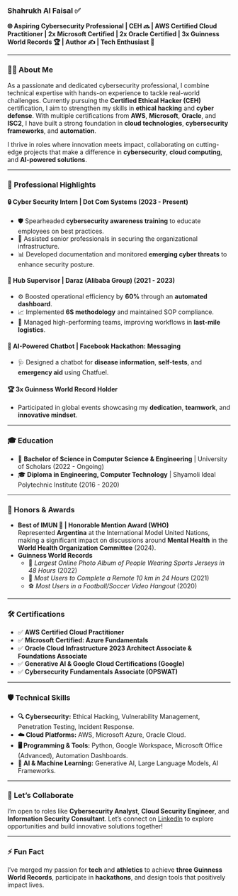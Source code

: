 ### Shahrukh Al Faisal ✅  
**🌐 Aspiring Cybersecurity Professional | CEH 🔜 | AWS Certified Cloud Practitioner | 2x Microsoft Certified | 2x Oracle Certified | 3x Guinness World Records 🏆 | Author ✍️ | Tech Enthusiast 🤖**  

---

### 👨‍💻 About Me  
As a passionate and dedicated cybersecurity professional, I combine technical expertise with hands-on experience to tackle real-world challenges. Currently pursuing the **Certified Ethical Hacker (CEH)** certification, I aim to strengthen my skills in **ethical hacking** and **cyber defense**. With multiple certifications from **AWS**, **Microsoft**, **Oracle**, and **ISC2**, I have built a strong foundation in **cloud technologies**, **cybersecurity frameworks**, and **automation**.  

I thrive in roles where innovation meets impact, collaborating on cutting-edge projects that make a difference in **cybersecurity**, **cloud computing**, and **AI-powered solutions**.

---

### 🌟 Professional Highlights  
#### **🔒 Cyber Security Intern | Dot Com Systems (2023 - Present)**  
- 🛡️ Spearheaded **cybersecurity awareness training** to educate employees on best practices.  
- 🚨 Assisted senior professionals in securing the organizational infrastructure.  
- 📊 Developed documentation and monitored **emerging cyber threats** to enhance security posture.  

#### **🚚 Hub Supervisor | Daraz (Alibaba Group) (2021 - 2023)**  
- ⚙️ Boosted operational efficiency by **60%** through an **automated dashboard**.  
- 📈 Implemented **6S methodology** and maintained SOP compliance.  
- 🤝 Managed high-performing teams, improving workflows in **last-mile logistics**.  

#### **🤖 AI-Powered Chatbot | Facebook Hackathon: Messaging**  
- 🩺 Designed a chatbot for **disease information**, **self-tests**, and **emergency aid** using Chatfuel.  

#### **🏆 3x Guinness World Record Holder**  
- Participated in global events showcasing my **dedication**, **teamwork**, and **innovative mindset**.  

---

### 🎓 Education  
- 🏫 **Bachelor of Science in Computer Science & Engineering** | University of Scholars (2022 - Ongoing)  
- 🎓 **Diploma in Engineering, Computer Technology** | Shyamoli Ideal Polytechnic Institute (2016 - 2020)  

---

### 🏅 Honors & Awards  
- **Best of IMUN 🏅 | Honorable Mention Award (WHO)**  
  Represented **Argentina** at the International Model United Nations, making a significant impact on discussions around **Mental Health** in the **World Health Organization Committee** (2024).  
- **Guinness World Records**  
  - 📸 *Largest Online Photo Album of People Wearing Sports Jerseys in 48 Hours* (2022)  
  - 🏃 *Most Users to Complete a Remote 10 km in 24 Hours* (2021)  
  - ⚽ *Most Users in a Football/Soccer Video Hangout* (2020)  

---

### 🛠️ Certifications  
- ✅ **AWS Certified Cloud Practitioner**  
- ✅ **Microsoft Certified: Azure Fundamentals**  
- ✅ **Oracle Cloud Infrastructure 2023 Architect Associate & Foundations Associate**  
- ✅ **Generative AI & Google Cloud Certifications (Google)**  
- ✅ **Cybersecurity Fundamentals Associate (OPSWAT)**  

---

### 🛡️ Technical Skills  
- **🔍 Cybersecurity:** Ethical Hacking, Vulnerability Management, Penetration Testing, Incident Response.  
- **☁️ Cloud Platforms:** AWS, Microsoft Azure, Oracle Cloud.  
- **🖥️ Programming & Tools:** Python, Google Workspace, Microsoft Office (Advanced), Automation Dashboards.  
- **🤖 AI & Machine Learning:** Generative AI, Large Language Models, AI Frameworks.  

---

### 🤝 Let’s Collaborate  
I’m open to roles like **Cybersecurity Analyst**, **Cloud Security Engineer**, and **Information Security Consultant**. Let’s connect on [LinkedIn](https://bd.linkedin.com/in/imsrfaisal) to explore opportunities and build innovative solutions together!  

---

### ⚡ Fun Fact  
I’ve merged my passion for **tech** and **athletics** to achieve **three Guinness World Records**, participate in **hackathons**, and design tools that positively impact lives.  


<!---
imSrFaisal/imSrFaisal is a ✨ special ✨ repository because its `README.md` (this file) appears on your GitHub profile.
You can click the Preview link to take a look at your changes.
--->
